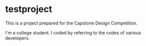 # testproject

This is a project prepared for the Capstone Design Competition.

I'm a college student. I coded by referring to the codes of various developers.
